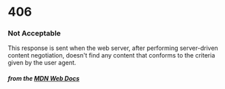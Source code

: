 # 406
### Not Acceptable

This response is sent when the web server, after performing server-driven content negotiation, doesn't find any content that conforms to the criteria given by the user agent.

#### *from the [MDN Web Docs](https://developer.mozilla.org/en-US/docs/Web/HTTP/Status)* 